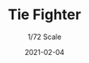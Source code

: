 ---
title: "Tie Fighter"
subtitle: "1/72 Scale"
date: "2021-02-04"
cover_img: "/images/bandai/tie-fighter/Cover.webp"
img1: "/images/bandai/tie-fighter/1.webp"
img2: "/images/bandai/tie-fighter/2.webp"
img3: "/images/bandai/tie-fighter/3.webp"
img4: "/images/bandai/tie-fighter/4.webp"
img5: "/images/bandai/tie-fighter/5.webp"
---